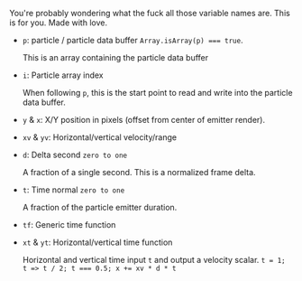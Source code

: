 You're probably wondering what the fuck all those variable names are. This is for you. Made with love.

* `p`: particle / particle data buffer `Array.isArray(p) === true`.

    This is an array containing the particle data buffer

* `i`: Particle array index

    When following `p`, this is the start point to read and write into the particle data buffer.

*  `y` & `x`: X/Y position in pixels (offset from center of emitter render).

*  `xv` & `yv`: Horizontal/vertical velocity/range

*  `d`: Delta second `zero to one`

    A fraction of a single second. This is a normalized frame delta.

*  `t`: Time normal `zero to one`

    A fraction of the particle emitter duration.

*  `tf`: Generic time function
*  `xt` & `yt`: Horizontal/vertical time function

    Horizontal and vertical time input `t` and output a velocity scalar. `t = 1; t => t / 2; t === 0.5; x += xv * d * t`
